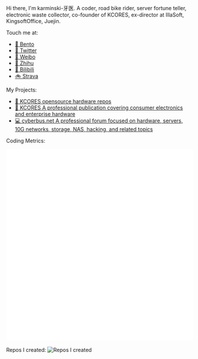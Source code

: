 Hi there, I'm karminski-牙医. A coder, road bike rider, server fortune teller, electronic waste collector, co-founder of KCORES, ex-director at IllaSoft, KingsoftOffice, Juejin.

Touch me at:

- [🍱 Bento](https://bento.me/dr-karminski)
- [🌱 Twitter](https://twitter.com/karminski3)
- [🍦 Weibo](https://weibo.com/2169039837)
- [🍧 Zhihu](https://www.zhihu.com/people/karminski/posts)  
- [🍫 Bilibili](https://space.bilibili.com/450407615)  
- [🚲 Strava](https://www.strava.com/athletes/62277669)

My Projects:

- [🍭 KCORES opensource hardware repos](https://github.com/kcores)
- [🍰 KCORES A professional publication covering consumer electronics and enterprise hardware](https://kcores.com)
- [💻 cyberbus.net A professional forum focused on hardware, servers, 10G networks, storage, NAS, hacking, and related topics](https://cyberbus.net)

Coding Metrics:  

![Metrics](./github-metrics.svg)

Repos I created:
![Repos I created](https://github-contrib-stats.vercel.app/karminski/created.svg)
<!--
**karminski/karminski** is a ✨ _special_ ✨ repository because its `README.md` (this file) appears on your GitHub profile.

Here are some ideas to get you started:

- 🔭 I’m currently working on ...
- 🌱 I’m currently learning ...
- 👯 I’m looking to collaborate on ...
- 🤔 I’m looking for help with ...
- 💬 Ask me about ...
- 📫 How to reach me: ...
- 😄 Pronouns: ...
- ⚡ Fun fact: ...
-->
